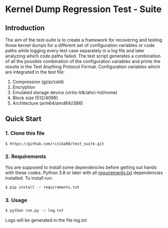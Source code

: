 # Kernel Dump Regression Test - Suite

## Introduction
The aim of the test-suite is to create a framework for recovering and testing those kernel dumps for a different set of configuration variables or code paths while logging every test case separately in a log file and later analyzing which code paths failed.
The test script generates a combination of all the possible combination of the configuration variables and prints the results in the Test Anything Protocol Format.
Configuration variables which are integrated in the test file:
1. Compression (gzip/zstd)
2. Encryption
3. Emulated storage device (virtio-blk/ahci-hd/nvme)
4. Block size (512/4096)
5. Architecture (arm64/amd64/i386)
## Quick Start
### 1. Clone this file
```bashrc
$ https://github.com/ritika98/test_suite.git
```
### 2. Requirements
You are supposed  to install some dependencies before getting out hands with these codes.
Python 3.8 or later with all [requirements.txt](https://github.com/ritika98/test_suite/blob/master/requirements.txt) dependencies installed. To install run:
```bash
$ pip install -r requirements.txt
```
### 3. Usage
```bash
$ python run.py -> log.txt
```
Logs will be generated in the file log.txt
